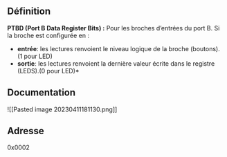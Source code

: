 ## Définition
**PTBD (Port B Data Register Bits) :** Pour les broches d’entrées du port B. Si la broche est configurée en : 
- **entrée**: les lectures renvoient le niveau logique de la broche (boutons). (1 pour LED)
- **sortie**: les lectures renvoient la dernière valeur écrite dans le registre (LEDS).(0 pour LED)*

## Documentation
![[Pasted image 20230411181130.png]]

## Adresse
0x0002
